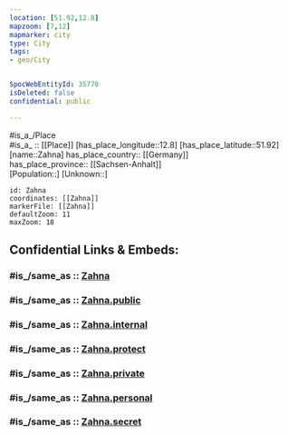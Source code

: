 ```yaml
---
location: [51.92,12.8] 
mapzoom: [7,12] 
mapmarker: city 
type: City
tags:
- geo/City


SpocWebEntityId: 35770
isDeleted: false
confidential: public

---
```

#is_a_/Place  
#is_a_ :: [[Place]] 
[has_place_longitude::12.8] 
[has_place_latitude::51.92] 
[name::Zahna] 
has_place_country:: [[Germany]]  
has_place_province:: [[Sachsen-Anhalt]]  
[Population::] 
[Unknown::] 


```leaflet
id: Zahna
coordinates: [[Zahna]] 
markerFile: [[Zahna]] 
defaultZoom: 11 
maxZoom: 18
```


## Confidential Links & Embeds: 

### #is_/same_as :: [Zahna](/_Standards/Earth/Continent/Europe/Europe~Central/Germany/Germany~East/Sachsen-Anhalt/counties~SA/Wittenberg/cities~Wittenberg/Zahna-Elster/City/Zahna.md) 

### #is_/same_as :: [Zahna.public](/_public/Earth/Continent/Europe/Europe~Central/Germany/Germany~East/Sachsen-Anhalt/counties~SA/Wittenberg/cities~Wittenberg/Zahna-Elster/City/Zahna.public.md) 

### #is_/same_as :: [Zahna.internal](/_internal/Earth/Continent/Europe/Europe~Central/Germany/Germany~East/Sachsen-Anhalt/counties~SA/Wittenberg/cities~Wittenberg/Zahna-Elster/City/Zahna.internal.md) 

### #is_/same_as :: [Zahna.protect](/_protect/Earth/Continent/Europe/Europe~Central/Germany/Germany~East/Sachsen-Anhalt/counties~SA/Wittenberg/cities~Wittenberg/Zahna-Elster/City/Zahna.protect.md) 

### #is_/same_as :: [Zahna.private](/_private/Earth/Continent/Europe/Europe~Central/Germany/Germany~East/Sachsen-Anhalt/counties~SA/Wittenberg/cities~Wittenberg/Zahna-Elster/City/Zahna.private.md) 

### #is_/same_as :: [Zahna.personal](/_personal/Earth/Continent/Europe/Europe~Central/Germany/Germany~East/Sachsen-Anhalt/counties~SA/Wittenberg/cities~Wittenberg/Zahna-Elster/City/Zahna.personal.md) 

### #is_/same_as :: [Zahna.secret](/_secret/Earth/Continent/Europe/Europe~Central/Germany/Germany~East/Sachsen-Anhalt/counties~SA/Wittenberg/cities~Wittenberg/Zahna-Elster/City/Zahna.secret.md)


